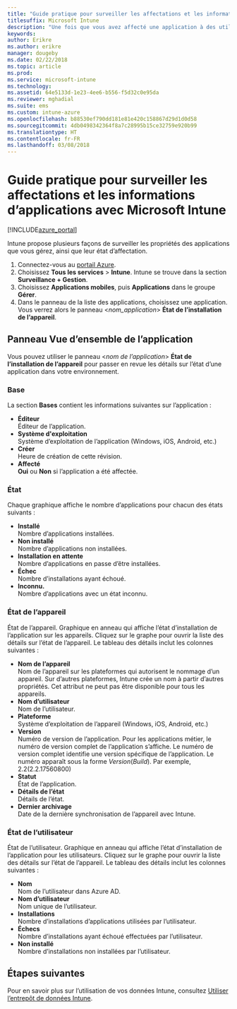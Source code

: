 ```yaml
---
title: "Guide pratique pour surveiller les affectations et les informations d’applications"
titlesuffix: Microsoft Intune
description: "Une fois que vous avez affecté une application à des utilisateurs ou à des appareils, utilisez ces informations pour surveiller son état."
keywords: 
author: Erikre
ms.author: erikre
manager: dougeby
ms.date: 02/22/2018
ms.topic: article
ms.prod: 
ms.service: microsoft-intune
ms.technology: 
ms.assetid: 64e5133d-1e23-4ee6-b556-f5d32c0e95da
ms.reviewer: mghadial
ms.suite: ems
ms.custom: intune-azure
ms.openlocfilehash: b88530ef790dd181e81e420c158867d29d1d0d58
ms.sourcegitcommit: 4db0498342364f8a7c28995b15ce32759e920b99
ms.translationtype: HT
ms.contentlocale: fr-FR
ms.lasthandoff: 03/08/2018
---
```

# <a name="how-to-monitor-app-information-and-assignments-with-microsoft-intune"></a>Guide pratique pour surveiller les affectations et les informations d’applications avec Microsoft Intune

[!INCLUDE[azure_portal](./includes/azure_portal.md)]

Intune propose plusieurs façons de surveiller les propriétés des applications que vous gérez, ainsi que leur état d’affectation.

1. Connectez-vous au [portail Azure](https://portal.azure.com).
2. Choisissez **Tous les services** > **Intune**. Intune se trouve dans la section **Surveillance + Gestion**.
3. Choisissez **Applications mobiles**, puis **Applications** dans le groupe **Gérer**.
5. Dans le panneau de la liste des applications, choisissez une application. Vous verrez alors le panneau <*nom_application*> **État de l’installation de l’appareil**.

## <a name="app-overview-blade"></a>Panneau Vue d’ensemble de l’application

Vous pouvez utiliser le panneau <*nom de l’application*> **État de l’installation de l’appareil** pour passer en revue les détails sur l’état d’une application dans votre environnement.

### <a name="essentials"></a>Base

La section **Bases** contient les informations suivantes sur l’application :

 - **Éditeur**  
Éditeur de l’application.
 - **Système d'exploitation**  
Système d’exploitation de l’application (Windows, iOS, Android, etc.)
 - **Créer**  
Heure de création de cette révision.
 - **Affecté**  
**Oui** ou **Non** si l’application a été affectée.

### <a name="status"></a>État
Chaque graphique affiche le nombre d’applications pour chacun des états suivants :

 - **Installé**  
Nombre d’applications installées.
 - **Non installé**  
Nombre d’applications non installées.
 - **Installation en attente**  
Nombre d’applications en passe d’être installées.
 - **Échec**  
Nombre d’installations ayant échoué.
 - **Inconnu.**  
Nombre d’applications avec un état inconnu.

### <a name="device-status"></a>État de l’appareil

État de l’appareil. Graphique en anneau qui affiche l’état d’installation de l’application sur les appareils. Cliquez sur le graphe pour ouvrir la liste des détails sur l’état de l’appareil. Le tableau des détails inclut les colonnes suivantes :

 - **Nom de l’appareil**  
Nom de l’appareil sur les plateformes qui autorisent le nommage d’un appareil. Sur d’autres plateformes, Intune crée un nom à partir d’autres propriétés. Cet attribut ne peut pas être disponible pour tous les appareils.
 - **Nom d’utilisateur**  
Nom de l’utilisateur.
 - **Plateforme**  
Système d’exploitation de l’appareil (Windows, iOS, Android, etc.)
 - **Version**  
Numéro de version de l’application. Pour les applications métier, le numéro de version complet de l’application s’affiche. Le numéro de version complet identifie une version spécifique de l’application. Le numéro apparaît sous la forme _Version_(_Build_). Par exemple, 2.2(2.2.17560800)
 - **Statut**  
État de l’application.
 - **Détails de l’état**  
Détails de l’état.
 - **Dernier archivage**  
Date de la dernière synchronisation de l’appareil avec Intune.


### <a name="user-status"></a>État de l’utilisateur

État de l’utilisateur. Graphique en anneau qui affiche l’état d’installation de l’application pour les utilisateurs. Cliquez sur le graphe pour ouvrir la liste des détails sur l’état de l’appareil. Le tableau des détails inclut les colonnes suivantes :
 - **Nom**  
Nom de l’utilisateur dans Azure AD.
 - **Nom d’utilisateur**  
Nom unique de l’utilisateur.
 - **Installations**  
Nombre d’installations d’applications utilisées par l’utilisateur.
 - **Échecs**  
Nombre d’installations ayant échoué effectuées par l’utilisateur.
 - **Non installé**  
Nombre d’installations non installées par l’utilisateur.


## <a name="next-steps"></a>Étapes suivantes

Pour en savoir plus sur l’utilisation de vos données Intune, consultez [Utiliser l’entrepôt de données Intune](reports-nav-create-intune-reports.md).
